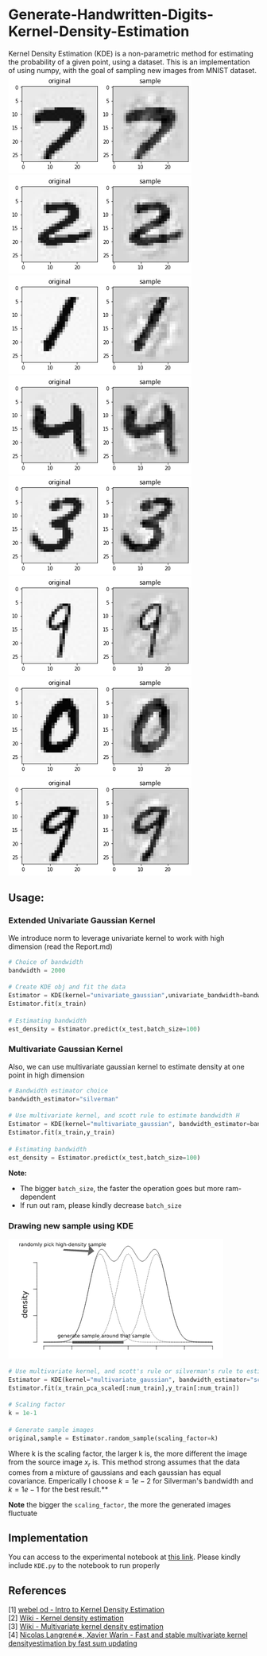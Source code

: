 # Generate-Handwritten-Digits-Kernel-Density-Estimation

Kernel Density Estimation (KDE) is a non-parametric method for estimating the probability of a given point, using a dataset. This is an implementation of using numpy, with the goal of sampling new images from MNIST dataset.
![](sample/scott_1.png)
![](sample/scott_2.png)
![](sample/scott_3.png)
![](sample/scott_4.png)
![](sample/silverman_1.png)
![](sample/silverman_2.png)
![](sample/silverman_3.png)
![](sample/silverman_4.png)

## Usage:

### Extended Univariate Gaussian Kernel
We introduce norm to leverage univariate kernel to work with high dimension (read the Report.md)

```python
# Choice of bandwidth
bandwidth = 2000

# Create KDE obj and fit the data
Estimator = KDE(kernel="univariate_gaussian",univariate_bandwidth=bandwidth)
Estimator.fit(x_train)

# Estimating bandwidth
est_density = Estimator.predict(x_test,batch_size=100)

```

### Multivariate Gaussian Kernel
Also, we can use multivariate gaussian kernel to estimate density at one point in high dimension

```python
# Bandwidth estimator choice
bandwidth_estimator="silverman"

# Use multivariate kernel, and scott rule to estimate bandwidth H
Estimator = KDE(kernel="multivariate_gaussian", bandwidth_estimator=bandwidth_estimator)
Estimator.fit(x_train,y_train)

# Estimating bandwidth
est_density = Estimator.predict(x_test,batch_size=100)
```

**Note:**
- The bigger `batch_size`, the faster the operation goes but more ram-dependent
- If run out ram, please kindly decrease `batch_size`

### Drawing new sample using KDE
![](sampling_illustration.png)



```python
# Use multivariate kernel, and scott's rule or silverman's rule to estimate bandwidth H
Estimator = KDE(kernel="multivariate_gaussian", bandwidth_estimator="scott")
Estimator.fit(x_train_pca_scaled[:num_train],y_train[:num_train])

# Scaling factor 
k = 1e-1

# Generate sample images
original,sample = Estimator.random_sample(scaling_factor=k)
```
Where k is the scaling factor, the larger k is, the more  different the image from the source image $x_r$ is. This method strong assumes that the data comes from a mixture of gaussians and each gaussian has equal covariance. Emperically I choose $k=1e-2$ for Silverman's bandwidth and $k=1e-1$ for the best result.**

**Note**
the bigger the `scaling_factor`, the more the generated images fluctuate


## Implementation
You can access to the experimental notebook at [this link](https://drive.google.com/file/d/1znM3U2-_hXisowmLXrcouida5BYdnVBF/view?usp=sharing).
Please kindly include `KDE.py` to the notebook to run properly


## References
[1] [webel od - Intro to Kernel Density Estimation](https://www.youtube.com/watch?v=x5zLaWT5KPs)<br>
[2] [Wiki - Kernel density estimation](https://en.wikipedia.org/wiki/Kernel_density_estimation)<br>
[3] [Wiki - Multivariate kernel density estimation](https://en.wikipedia.org/wiki/Multivariate_kernel_density_estimation)<br>
[4] [Nicolas Langrené∗, Xavier Warin - Fast and stable multivariate kernel densityestimation by fast sum updating](https://arxiv.org/pdf/1712.00993.pdf)

